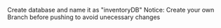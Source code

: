 Create database and name it as "inventoryDB"
Notice: Create your own Branch before pushing to avoid unecessary changes
